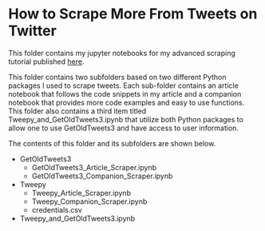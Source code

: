 # How to Scrape More From Tweets on Twitter
This folder contains my jupyter notebooks for my advanced scraping tutorial published [here](https://towardsdatascience.com/how-to-scrape-tweets-from-twitter-59287e20f0f1 "written article").

This folder contains two subfolders based on two different Python packages I used to scrape tweets. Each sub-folder contains an article notebook that follows the code snippets in my article and a companion notebook that provides more code examples and easy to use functions. This folder also contains a third item titled Tweepy_and_GetOldTweets3.ipynb that utilize both Python packages to allow one to use GetOldTweets3 and have access to user information. 

The contents of this folder and its subfolders are shown below.

* GetOldTweets3
  * GetOldTweets3_Article_Scraper.ipynb
  * GetOldTweets3_Companion_Scraper.ipynb
* Tweepy
  * Tweepy_Article_Scraper.ipynb
  * Tweepy_Companion_Scraper.ipynb
  * credentials.csv
* Tweepy_and_GetOldTweets3.ipynb
